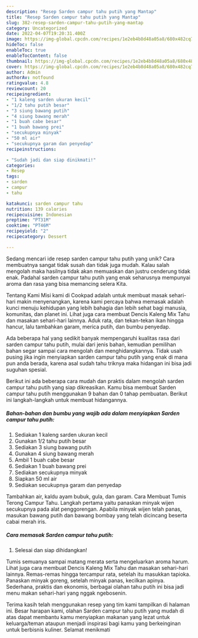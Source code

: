 ```yaml
---
description: "Resep Sarden campur tahu putih yang Mantap"
title: "Resep Sarden campur tahu putih yang Mantap"
slug: 382-resep-sarden-campur-tahu-putih-yang-mantap
category: Uncategorized
date: 2022-04-07T19:20:31.400Z
image: https://img-global.cpcdn.com/recipes/1e2eb4b8d48a05a8/680x482cq70/sarden-campur-tahu-putih-foto-resep-utama.jpg
hideToc: false
enableToc: true
enableTocContent: false
thumbnail: https://img-global.cpcdn.com/recipes/1e2eb4b8d48a05a8/680x482cq70/sarden-campur-tahu-putih-foto-resep-utama.jpg
cover: https://img-global.cpcdn.com/recipes/1e2eb4b8d48a05a8/680x482cq70/sarden-campur-tahu-putih-foto-resep-utama.jpg
author: Admin
authorAv: notfound
ratingvalue: 4.8
reviewcount: 20
recipeingredient:
- "1 kaleng sarden ukuran kecil"
- "1/2 tahu putih besar"
- "3 siung bawang putih"
- "4 siung bawang merah"
- "1 buah cabe besar"
- "1 buah bawang prei"
- "secukupnya minyak"
- "50 ml air"
- "secukupnya garam dan penyedap"
recipeinstructions:

- "Sudah jadi dan siap dinikmati!"
categories:
- Resep
tags:
- sarden
- campur
- tahu

katakunci: sarden campur tahu 
nutrition: 139 calories
recipecuisine: Indonesian
preptime: "PT31M"
cooktime: "PT46M"
recipeyield: "2"
recipecategory: Dessert

---
```





Sedang mencari ide resep sarden campur tahu putih yang unik? Cara membuatnya sangat tidak susah dan tidak juga mudah. Kalau salah mengolah maka hasilnya tidak akan memuaskan dan justru cenderung tidak enak. Padahal sarden campur tahu putih yang enak seharusnya mempunyai aroma dan rasa yang bisa memancing selera Kita.





Tentang Kami Misi kami di Cookpad adalah untuk membuat masak sehari-hari makin menyenangkan, karena kami percaya bahwa memasak adalah kunci menuju kehidupan yang lebih bahagia dan lebih sehat bagi manusia, komunitas, dan planet ini. Lihat juga cara membuat Dencis Kaleng Mix Tahu dan masakan sehari-hari lainnya. Aduk rata, dan tekan-tekan ikan hingga hancur, lalu tambahkan garam, merica putih, dan bumbu penyedap.

Ada beberapa hal yang sedikit banyak mempengaruhi kualitas rasa dari sarden campur tahu putih, mulai dari jenis bahan, kemudian pemilihan bahan segar sampai cara mengolah dan menghidangkannya. Tidak usah pusing jika ingin menyiapkan sarden campur tahu putih yang enak di mana pun anda berada, karena asal sudah tahu triknya maka hidangan ini bisa jadi suguhan spesial.






Berikut ini ada beberapa cara mudah dan praktis dalam mengolah sarden campur tahu putih yang siap dikreasikan. Kamu bisa membuat Sarden campur tahu putih menggunakan 9 bahan dan 0 tahap pembuatan. Berikut ini langkah-langkah untuk membuat hidangannya.

<!--inarticleads1-->

##### Bahan-bahan dan bumbu yang wajib ada dalam menyiapkan Sarden campur tahu putih:

1. Sediakan 1 kaleng sarden ukuran kecil
1. Gunakan 1/2 tahu putih besar
1. Sediakan 3 siung bawang putih
1. Gunakan 4 siung bawang merah
1. Ambil 1 buah cabe besar
1. Sediakan 1 buah bawang prei
1. Sediakan secukupnya minyak
1. Siapkan 50 ml air
1. Sediakan secukupnya garam dan penyedap


Tambahkan air, kaldu ayam bubuk, gula, dan garam. Cara Membuat Tumis Terong Campur Tahu. Langkah pertama yaitu panaskan minyak wijen secukupnya pada alat penggorengan. Apabila minyak wijen telah panas, masukan bawang putih dan bawang bombay yang telah dicincang beserta cabai merah iris. 

<!--inarticleads2-->

##### Cara memasak Sarden campur tahu putih:


1. Selesai dan siap dihidangkan!

Tumis semuanya sampai matang merata serta mengeluarkan aroma harum. Lihat juga cara membuat Dencis Kaleng Mix Tahu dan masakan sehari-hari lainnya. Remas-remas hingga tercampur rata, setelah itu masukkan tapioka. Panaskan minyak goreng, setelah minyak panas, kecilkan apinya. Sederhana, praktis dan ekonomis, berbagai olahan tahu putih ini bisa jadi menu makan sehari-hari yang nggak ngebosenin. 

Terima kasih telah menggunakan resep yang tim kami tampilkan di halaman ini. Besar harapan kami, olahan Sarden campur tahu putih yang mudah di atas dapat membantu kamu menyiapkan makanan yang lezat untuk keluarga/teman ataupun menjadi inspirasi bagi kamu yang berkeinginan untuk berbisnis kuliner. Selamat menikmati
